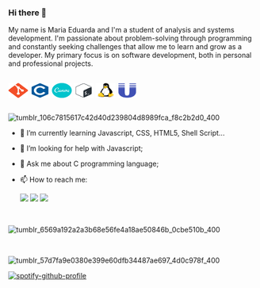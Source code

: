 ### Hi there 👋

My name is Maria Eduarda and I'm a student of analysis and systems development. I'm passionate about problem-solving through programming and constantly seeking challenges that allow me to learn and grow as a developer. My primary focus is on software development, both in personal and professional projects.

<div style="display: inline_block"><br>
  <img align="center" alt="duda-git" height="30" width="40" src="https://raw.githubusercontent.com/devicons/devicon/master/icons/git/git-plain.svg">
  <img align="center" alt="duda-c" height="30" width="40" src="https://raw.githubusercontent.com/devicons/devicon/master/icons/c/c-plain.svg">
  <img align="center" alt="duda-canva" height="30" width="40" src="https://raw.githubusercontent.com/devicons/devicon/master/icons/canva/canva-original.svg">
  <img align="center" alt="duda-bash" height="30" width="40" src="https://raw.githubusercontent.com/devicons/devicon/master/icons/bash/bash-plain.svg">
  <img align="center" alt="duda-linux" height="30" width="40" src="https://raw.githubusercontent.com/devicons/devicon/master/icons/linux/linux-original.svg">  
  <img align="center" alt="duda-unix" height="30" width="40" src="https://raw.githubusercontent.com/devicons/devicon/master/icons/unix/unix-original.svg">
</div>

<div style="display: inline_block"><br>
  
![tumblr_106c7815617c42d40d239804d8989fca_f8c2b2d0_400](https://github.com/marvelicent/marvelicent/assets/137833036/385d2d2a-5ab7-4669-9511-3cb8e74912e8)

</div>


- 🌱 I’m currently learning Javascript, CSS, HTML5, Shell Script...

- 🤔 I’m looking for help with Javascript;

- 💬 Ask me about C programming language;

- 📫 How to reach me:
  
  <div>  
  <a href="https://www.instagram.com/maria.eduardaalc/" target="_blank"><img src="https://img.shields.io/badge/-Instagram-%23E4405F?style=for-the-badge&logo=instagram&logoColor=white" target="_blank"></a>
  <a href ="mailto:mariahdude89@gmail.com"><img src="https://img.shields.io/badge/-Gmail-%23333?style=for-the-badge&logo=gmail&logoColor=white" target="_blank"></a>
  <a href="https://www.linkedin.com/in/maria-eduarda-leite-cordeiro/" target="_blank"><img src="https://img.shields.io/badge/-LinkedIn-%230077B5?style=for-the-badge&logo=linkedin&logoColor=white" target="_blank"></a 
</div>

<div style="display: inline_block"><br>
  
![tumblr_6569a192a2a3b68e56fe4a18ae50846b_0cbe510b_400](https://github.com/marvelicent/marvelicent/assets/137833036/80d74ba2-6e8e-4aba-ad61-dc1a20420f3c)


</div>

<div style="display: inline_block"><br>

![tumblr_57d7fa9e0380e399e60dfb34487ae697_4d0c978f_400](https://github.com/marvelicent/marvelicent/assets/137833036/a25cc407-0a13-4193-a6eb-e6b79e579805)

</div>

[![spotify-github-profile](https://spotify-github-profile.vercel.app/api/view?uid=12166899422&cover_image=false&theme=default&show_offline=false&background_color=121212&interchange=false)](https://github.com/kittinan/spotify-github-profile)
